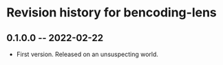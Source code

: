 # Revision history for bencoding-lens

## 0.1.0.0 -- 2022-02-22

* First version. Released on an unsuspecting world.
